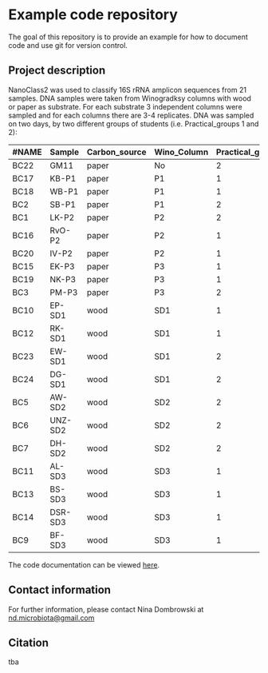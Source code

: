 # Example code repository

The goal of this repository is to provide an example for how to document code and use git for version control.

## Project description

NanoClass2 was used to classify 16S rRNA amplicon sequences from 21 samples. DNA samples were taken from Winogradksy columns with wood or paper as substrate. For each substrate 3 independent columns were sampled and for each columns there are 3-4 replicates. DNA was sampled on two days, by two different groups of students (i.e. Practical_groups 1 and 2):


| #NAME | Sample  | Carbon_source | Wino_Column | Practical_group |
| ----- | ------- | ------------- | ----------- | --------------- |
| BC22  | GM11    | paper         | No          | 2               |
| BC17  | KB-P1   | paper         | P1          | 1               |
| BC18  | WB-P1   | paper         | P1          | 1               |
| BC2   | SB-P1   | paper         | P1          | 2               |
| BC1   | LK-P2   | paper         | P2          | 2               |
| BC16  | RvO-P2  | paper         | P2          | 1               |
| BC20  | IV-P2   | paper         | P2          | 1               |
| BC15  | EK-P3   | paper         | P3          | 1               |
| BC19  | NK-P3   | paper         | P3          | 1               |
| BC3   | PM-P3   | paper         | P3          | 2               |
| BC10  | EP-SD1  | wood          | SD1         | 1               |
| BC12  | RK-SD1  | wood          | SD1         | 1               |
| BC23  | EW-SD1  | wood          | SD1         | 2               |
| BC24  | DG-SD1  | wood          | SD1         | 2               |
| BC5   | AW-SD2  | wood          | SD2         | 2               |
| BC6   | UNZ-SD2 | wood          | SD2         | 2               |
| BC7   | DH-SD2  | wood          | SD2         | 2               |
| BC11  | AL-SD3  | wood          | SD3         | 1               |
| BC13  | BS-SD3  | wood          | SD3         | 1               |
| BC14  | DSR-SD3 | wood          | SD3         | 1               |
| BC9   | BF-SD3  | wood          | SD3         | 1               |


The code documentation can be viewed [here](tba).


## Contact information

For further information, please contact Nina Dombrowski at nd.microbiota@gmail.com


## Citation

tba
